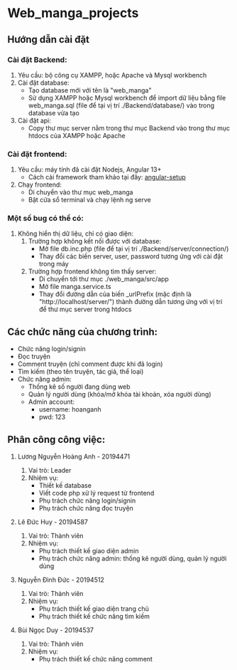 # Web_manga_projects
## Hướng dẫn cài đặt
### Cài đặt Backend:
1. Yêu cầu: bộ công cụ XAMPP, hoặc Apache và Mysql workbench
2. Cài đặt database:
	- Tạo database mới với tên là "web_manga"
	- Sử dụng XAMPP hoặc Mysql workbench để import dữ liệu bằng file web_manga.sql (file để tại vị trí ./Backend/database/) vào trong database vừa tạo
3. Cài đặt api:
	- Copy thư mục server nằm trong thư mục Backend vào trong thư mục htdocs của XAMPP hoặc Apache

### Cài đặt frontend:
1. Yêu cầu: máy tính đã cài đặt Nodejs, Angular 13+
	- Cách cài framework  tham khảo tại đây: [angular-setup](https://angular.io/guide/setup-local)
2. Chạy frontend:
	- Di chuyển vào thư mục web_manga
	- Bật cửa sổ terminal và chạy lệnh ng serve

### Một số bug có thể có:
1. Không hiển thị dữ liệu, chỉ có giao diện:
	1. Trường hợp không kết nối được với database:
		- Mở file db.inc.php (file để tại vị trí ./Backend/server/connection/)
		- Thay đổi các biến server, user, password tương ứng với cài đặt trong máy
	2. Trường hợp frontend không tìm thấy server:
		- Di chuyển tới thư mục ./web_manga/src/app
		- Mở file manga.service.ts
		- Thay đổi đường dẫn của biến _urlPrefix (mặc định là "http://localhost/server/") thành đường dẫn tương ứng với vị trí để thư mục server trong htdocs

## Các chức năng của chương trình:
- Chức năng login/signin
- Đọc truyện
- Comment truyện (chỉ comment được khi đã login)
- Tìm kiếm (theo tên truyện, tác giả, thể loại)
- Chức năng admin:
	- Thống kê số người đang dùng web
	- Quản lý người dùng (khóa/mở khóa tài khoản, xóa người dùng)
	- Admin account: 
		- username: hoanganh 
		- pwd: 123

## Phân công công việc:
1. Lương Nguyễn Hoàng Anh - 20194471
	1. Vai trò: Leader
	2. Nhiệm vụ:
		- Thiết kế database
		- Viết code php xử lý request từ frontend
		- Phụ trách chức năng login/signin
		- Phụ trách chức năng đọc truyện

2. Lê Đức Huy - 20194587
	1. Vai trò: Thành viên
	2. Nhiệm vụ:
		- Phụ trách thiết kế giao diện admin
		- Phụ trách chức năng admin: thống kê người dùng, quản lý người dùng

3. Nguyễn Đình Đức - 20194512
	1. Vai trò: Thành viên
	2. Nhiệm vụ:
		- Phụ trách thiết kế giao diện trang chủ
		- Phụ trách thiết kế chức năng tìm kiếm

4. Bùi Ngọc Duy - 20194537
	1. Vai trò: Thành viên
	2. Nhiệm vụ:
		- Phụ trách thiết kế chức năng comment